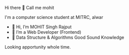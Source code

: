 Hi there 👋
Call me mohit

I'm a computer science student at MITRC, alwar
- 👋 Hi, I’m MOHIT Singh Rajput
- 👀 I’m a Web Developer (Frontend)
- 🏫 Data Structure & Algorithms Good Sound Knowledge

Looking apportunity whole time. 



<!---
Mohit888-R/Mohit888-R is a ✨ special ✨ repository because its `README.md` (this file) appears on your GitHub profile.
You can click the Preview link to take a look at your changes.
--->
